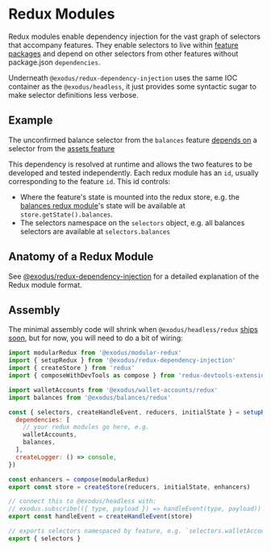 # Redux Modules

Redux modules enable dependency injection for the vast graph of selectors that accompany features. They enable selectors to live within [feature packages](legos.md#features) and depend on other selectors from other features without package.json `dependencies`.

Underneath `@exodus/redux-dependency-injection` uses the same IOC container as the `@exodus/headless`, it just provides some syntactic sugar to make selector definitions less verbose.

## Example

The unconfirmed balance selector from the `balances` feature [depends on](https://github.com/ExodusOSS/hydra/blob/8ac3c1382e3d51923de4d73c43c32f92005ae351/features/balances/redux/selectors/create-unconfirmed-balance.js#L20) a selector from the [assets feature](https://github.com/ExodusOSS/hydra/blob/8ac3c1382e3d51923de4d73c43c32f92005ae351/features/assets-feature/redux/selectors/index.js#L8)

This dependency is resolved at runtime and allows the two features to be developed and tested independently. Each redux module has an `id`, usually corresponding to the feature `id`. This id controls:

- Where the feature's state is mounted into the redux store, e.g. the [balances redux module](https://github.com/ExodusOSS/hydra/blob/8ac3c1382e3d51923de4d73c43c32f92005ae351/features/balances/redux/id.js#L1)'s state will be available at `store.getState().balances`.
- The selectors namespace on the `selectors` object, e.g. all balances selectors are available at `selectors.balances`

## Anatomy of a Redux Module

See [@exodus/redux-dependency-injection](https://github.com/ExodusOSS/hydra/tree/master/libraries/redux-dependency-injection#redux-module-definitions) for a detailed explanation of the Redux module format.

## Assembly

The minimal assembly code will shrink when `@exodus/headless/redux` [ships soon](https://github.com/ExodusOSS/hydra/issues/6139), but for now, you will need to do a bit of wiring:

```js
import modularRedux from '@exodus/modular-redux'
import { setupRedux } from '@exodus/redux-dependency-injection'
import { createStore } from 'redux'
import { composeWithDevTools as compose } from 'redux-devtools-extension/developmentOnly'

import walletAccounts from '@exodus/wallet-accounts/redux'
import balances from '@exodus/balances/redux'

const { selectors, createHandleEvent, reducers, initialState } = setupRedux({
  dependencies: [
    // your redux modules go here, e.g.
    walletAccounts,
    balances,
  ],
  createLogger: () => console,
})

const enhancers = compose(modularRedux)
export const store = createStore(reducers, initialState, enhancers)

// connect this to @exodus/headless with:
// exodus.subscribe(({ type, payload }) => handleEvent(type, payload))
export const handleEvent = createHandleEvent(store)

// exports selectors namespaced by feature, e.g. `selectors.walletAccounts.active`
export { selectors }
```
